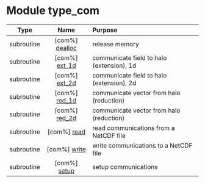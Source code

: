 # Module type_com

| Type | Name | Purpose |
| :--: | :--: | :---------- |
| subroutine | [com%] [dealloc](https://github.com/benjaminmenetrier/bump-standalone/tree/master/src/type_com.F90#L55) | release memory |
| subroutine | [com%] [ext_1d](https://github.com/benjaminmenetrier/bump-standalone/tree/master/src/type_com.F90#L79) | communicate field to halo (extension), 1d |
| subroutine | [com%] [ext_2d](https://github.com/benjaminmenetrier/bump-standalone/tree/master/src/type_com.F90#L123) | communicate field to halo (extension), 2d |
| subroutine | [com%] [red_1d](https://github.com/benjaminmenetrier/bump-standalone/tree/master/src/type_com.F90#L179) | communicate vector from halo (reduction) |
| subroutine | [com%] [red_2d](https://github.com/benjaminmenetrier/bump-standalone/tree/master/src/type_com.F90#L233) | communicate vector from halo (reduction) |
| subroutine | [com%] [read](https://github.com/benjaminmenetrier/bump-standalone/tree/master/src/type_com.F90#L296) | read communications from a NetCDF file |
| subroutine | [com%] [write](https://github.com/benjaminmenetrier/bump-standalone/tree/master/src/type_com.F90#L374) | write communications to a NetCDF file |
| subroutine | [com%] [setup](https://github.com/benjaminmenetrier/bump-standalone/tree/master/src/type_com.F90#L427) | setup communications |
